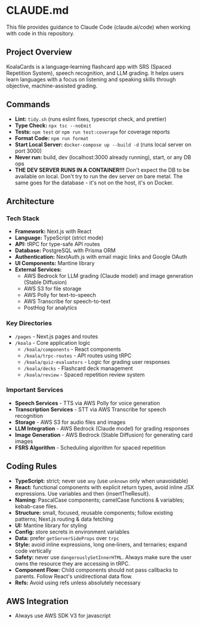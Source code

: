 # CLAUDE.md

This file provides guidance to Claude Code (claude.ai/code) when working with code in this repository.

## Project Overview

KoalaCards is a language‑learning flashcard app with SRS (Spaced Repetition System), speech recognition, and LLM grading. It helps users learn languages with a focus on listening and speaking skills through objective, machine-assisted grading.

## Commands

- **Lint:** `tidy.sh` (runs eslint fixes, typescript check, and prettier)
- **Type Check:** `npx tsc --noEmit`
- **Tests:** `npm test` or `npm run test:coverage` for coverage reports
- **Format Code:** `npm run format`
- **Start Local Server:** `docker-compose up --build -d` (runs local server on port 3000)
- **Never run:** build, dev (localhost:3000 already running), start, or any DB ops
- **THE DEV SERVER RUNS IN A CONTAINER!!!** Don't expect the DB to be available on local. Don't try to run the dev server on bare metal. The same goes for the database - it's not on the host, it's on Docker.
## Architecture

### Tech Stack
- **Framework:** Next.js with React
- **Language:** TypeScript (strict mode)
- **API:** tRPC for type-safe API routes
- **Database:** PostgreSQL with Prisma ORM
- **Authentication:** NextAuth.js with email magic links and Google OAuth
- **UI Components:** Mantine library
- **External Services:**
  - AWS Bedrock for LLM grading (Claude model) and image generation (Stable Diffusion)
  - AWS S3 for file storage
  - AWS Polly for text-to-speech
  - AWS Transcribe for speech-to-text
  - PostHog for analytics

### Key Directories
- `/pages` - Next.js pages and routes
- `/koala` - Core application logic
  - `/koala/components` - React components
  - `/koala/trpc-routes` - API routes using tRPC
  - `/koala/quiz-evaluators` - Logic for grading user responses
  - `/koala/decks` - Flashcard deck management
  - `/koala/review` - Spaced repetition review system

### Important Services
- **Speech Services** - TTS via AWS Polly for voice generation
- **Transcription Services** - STT via AWS Transcribe for speech recognition
- **Storage** - AWS S3 for audio files and images
- **LLM Integration** - AWS Bedrock (Claude model) for grading responses
- **Image Generation** - AWS Bedrock (Stable Diffusion) for generating card images
- **FSRS Algorithm** - Scheduling algorithm for spaced repetition

## Coding Rules

- **TypeScript:** strict; never use `any` (use `unknown` only when unavoidable)
- **React:** functional components with explicit return types, avoid inline JSX expressions. Use variables and then {insertTheResult}.
- **Naming:** PascalCase components; camelCase functions & variables; kebab-case files.
- **Structure:** small, focused, reusable components; follow existing patterns; Next.js routing & data fetching
- **UI:** Mantine library for styling
- **Config:** store secrets in environment variables
- **Data:** prefer `getServerSideProps` over `trpc`
- **Style:** avoid inline expressions, long one‑liners, and ternaries; expand code vertically
- **Safety:** never use `dangerouslySetInnerHTML`. Always make sure the user owns the resource they are accessing in tRPC.
- **Component Flow:** Child components should not pass callbacks to parents. Follow React's unidirectional data flow.
- **Refs:** Avoid using refs unless absolutely necessary

## AWS Integration

- Always use AWS SDK V3 for javascript
